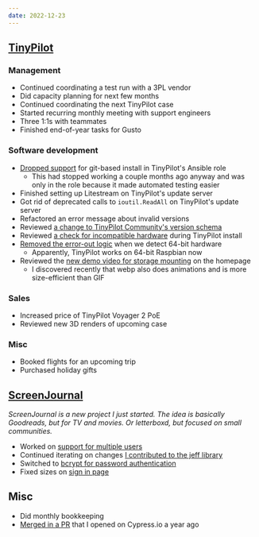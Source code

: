 ```yaml
---
date: 2022-12-23
---
```


## [TinyPilot](https://tinypilotkvm.com)

### Management

- Continued coordinating a test run with a 3PL vendor
- Did capacity planning for next few months
- Continued coordinating the next TinyPilot case
- Started recurring monthly meeting with support engineers
- Three 1:1s with teammates
- Finished end-of-year tasks for Gusto

### Software development

- [Dropped support](https://github.com/tiny-pilot/ansible-role-tinypilot/pull/251) for git-based install in TinyPilot's Ansible role
  - This had stopped working a couple months ago anyway and was only in the role because it made automated testing easier
- Finished setting up Litestream on TinyPilot's update server
- Got rid of deprecated calls to `ioutil.ReadAll` on TinyPilot's update server
- Refactored an error message about invalid versions
- Reviewed [a change to TinyPilot Community's version schema](https://github.com/tiny-pilot/tinypilot/pull/1235)
- Reviewed [a check for incompatible hardware](https://github.com/tiny-pilot/tinypilot/pull/1230) during TinyPilot install
- [Removed the error-out logic](https://github.com/tiny-pilot/tinypilot/pull/1238) when we detect 64-bit hardware
  - Apparently, TinyPilot works on 64-bit Raspbian now
- Reviewed the [new demo video for storage mounting](https://tinypilotkvm.com/images/virtual-storage.webp) on the homepage
  - I discovered recently that webp also does animations and is more size-efficient than GIF

### Sales

- Increased price of TinyPilot Voyager 2 PoE
- Reviewed new 3D renders of upcoming case

### Misc

- Booked flights for an upcoming trip
- Purchased holiday gifts

## [ScreenJournal](https://thescreenjournal.com/)

_ScreenJournal is a new project I just started. The idea is basically Goodreads, but for TV and movies. Or letterboxd, but focused on small communities._

- Worked on [support for multiple users](https://github.com/mtlynch/screenjournal/pull/86)
- Continued iterating on changes [I contributed to the jeff library](https://github.com/abraithwaite/jeff/pull/32)
- Switched to [bcrypt for password authentication](https://github.com/mtlynch/screenjournal/pull/83)
- Fixed sizes on [sign in page](https://github.com/mtlynch/screenjournal/pull/85)

## Misc

- Did monthly bookkeeping
- [Merged in a PR](https://github.com/cypress-io/cypress-docker-images/pull/521) that I opened on Cypress.io a year ago
